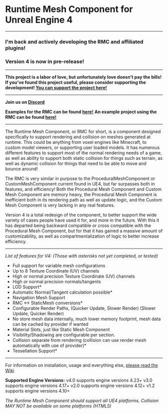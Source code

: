 # Runtime Mesh Component for Unreal Engine 4
---
### I'm back and actively developing the RMC and affiliated plugins! 
### Version 4 is now in pre-release!

---

**This project is a labor of love, but unfortunately love doesn't pay the bills!
If you've found this project useful, please consider supporting the development!
[You can support the project here!](https://github.com/Koderz/RuntimeMeshComponent/wiki/Support-the-development!)**

---

**Join us on [Discord](https://discord.gg/KGvBBTv)**

**Examples for the RMC can be found [here!](https://github.com/Koderz/RuntimeMeshComponent-Examples)**
**An example project using the RMC can be found [here!](https://github.com/Moddingear/RMC-4.21-Example)**

---

The Runtime Mesh Component, or RMC for short, is a component designed specifically to support rendering and collision on meshes generated at runtime. This could be anything from voxel engines like Minecraft, to custom model viewers, or supporting user loaded models. It has numerous different features to support most of the normal rendering needs of a game, as well as ability to support both static collision for things such as terrain, as well as dynamic collision for things that need to be able to move and bounce around!

The RMC is very similar in purpose to the ProceduralMeshComponent or CustomMeshComponent current found in UE4, but far surpasses both in features, and efficiency! Both the Procedural Mesh Component and Custom Mesh Component are memory heavy, the Procedural Mesh Component is inefficient both in its rendering path as well as update logic, and the Custom Mesh Component is very lacking in any real features.

Version 4 is a total redesign of the component, to better support the wide variety of cases people have used it for, and more in the future. With this it has departed being backward compatible or cross compatible with the Procedural Mesh Component, but for that it has gained a massive amount of customizability, as well as compartmentalization of logic to better increase efficiency.

---

*List of features for V4: (Those with asterisks not yet completed, or tested)*
* Full support for variable mesh configurations
* Up to 8 Texture Coordinate (UV) channels
* High or normal precision Texture Coordinate (UV) channels
* High or normal precision normals/tangents
* LOD Support*
* Automatic Normal/Tangent calculation possible*
* Navigation Mesh Support
* RMC <-> StaticMesh conversions*
* Configurable Render Paths, (Quicker Update, Slower Render) (Slower Update, Quicker Render)
* No store mesh data internally, much lower memory footprint, mesh data can be cached by provider if wanted
* Material Slots, just like Static Mesh Component
* Visibility/Shadowing are configurable per section.
* Collision separate from rendering (collision can use render mesh automatically with use of provider)*
* Tessellation Support*

---

For information on installation, usage and everything else, [please read the Wiki](https://github.com/Koderz/UE4RuntimeMeshComponent/wiki/)



**Supported Engine Versions:**
v4.0 supports engine versions 4.23+
v3.0 supports engine versions 4.17+
v2.0 supports engine versions 4.12+
v1.2 supports engine versions 4.10+

*The Runtime Mesh Component should support all UE4 platforms.*
*Collision MAY NOT be available on some platforms (HTML5)*
